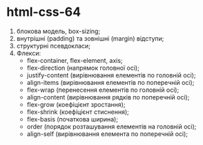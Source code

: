 # html-css-64

1. блокова модель, box-sizing;
2. внутрішні (padding) та зовнішні (margin) відступи;
3. структурні псевдокласи;
4. Флекси:
   - flex-container, flex-element, axis;
   - flex-direction (напрямок головної осі);
   - justify-content (вирівнювання елементів по головній осі);
   - align-items (вирівнювання елементів по поперечній осі);
   - flex-wrap (перенесення елементів по головній осі);
   - align-content (вирівнювання рядків по поперечній осі);
   - flex-grow (коефіцієнт зростання);
   - flex-shrink (коефіцієнт стиснення);
   - flex-basis (початкова ширина);
   - order (порядок розташування елементів на головній осі);
   - align-self (вирівнювання елемента по поперечній осі);
